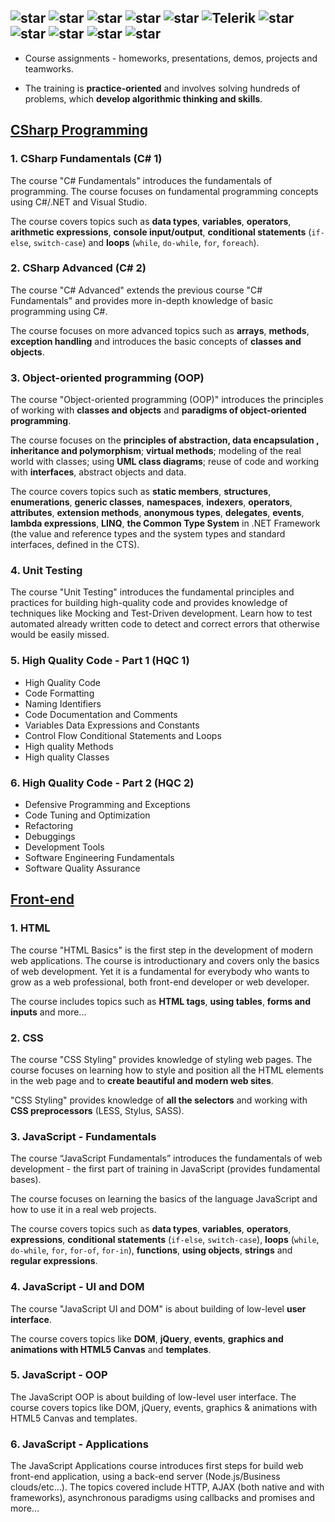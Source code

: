 ## ![star](https://github.com/petyakostova/Telerik-Academy/blob/master/images/star23.jpg)  ![star](https://github.com/petyakostova/Telerik-Academy/blob/master/images/star23.jpg)  ![star](https://github.com/petyakostova/Telerik-Academy/blob/master/images/star23.jpg)  ![star](https://github.com/petyakostova/Telerik-Academy/blob/master/images/star23.jpg)  ![star](https://github.com/petyakostova/Telerik-Academy/blob/master/images/star23.jpg)   ![Telerik](https://github.com/petyakostova/Telerik-Academy/blob/master/images/telerik-academy-logo.jpg)   ![star](https://github.com/petyakostova/Telerik-Academy/blob/master/images/star23.jpg)  ![star](https://github.com/petyakostova/Telerik-Academy/blob/master/images/star23.jpg)  ![star](https://github.com/petyakostova/Telerik-Academy/blob/master/images/star23.jpg)  ![star](https://github.com/petyakostova/Telerik-Academy/blob/master/images/star23.jpg)  ![star](https://github.com/petyakostova/Telerik-Academy/blob/master/images/star23.jpg)

* Course assignments - homeworks, presentations, demos, projects and teamworks.

* The training is **practice-oriented** and involves solving hundreds of problems, 
which **develop algorithmic thinking and skills**.

## [CSharp Programming](https://github.com/petyakostova/Telerik-Academy/tree/master/C%23)

### 1. CSharp Fundamentals (C# 1)
The course "C# Fundamentals" introduces the fundamentals of programming. The course focuses on fundamental programming concepts using C#/.NET and Visual Studio. 

The course covers topics such as **data types**, **variables**, **operators**, **arithmetic expressions**, **console input/output**, **conditional statements** (`if-else`, `switch-case`) and **loops** (`while`, `do-while`, `for`, `foreach`). 

### 2. CSharp Advanced (C# 2)
The course "C# Advanced" extends the previous course "C# Fundamentals" and provides more in-depth knowledge of basic programming using C#. 

The course focuses on more advanced topics such as **arrays**, **methods**, **exception handling** and introduces the basic concepts of **classes and objects**.

### 3. Object-oriented programming (OOP)
The course "Object-oriented programming (OOP)" introduces the principles of working with **classes and objects** and **paradigms of object-oriented programming**.
 
The course focuses on the **principles of abstraction, data encapsulation , inheritance and polymorphism**; **virtual methods**; modeling of the real world with classes; using **UML class diagrams**; reuse of code and working with **interfaces**, abstract objects and data. 

The cource covers topics such as **static members**, **structures**, **enumerations**, **generic classes**, **namespaces**, **indexers**, **operators**, **attributes**, **extension methods**, **anonymous types**, **delegates**, **events**, **lambda expressions**, **LINQ**, **the Common Type System** in .NET Framework (the value and reference types and the system types and standard interfaces, defined in the CTS).

### 4. Unit Testing
The course "Unit Testing" introduces the fundamental principles and practices for building high-quality code and provides knowledge of techniques like Mocking and Test-Driven development. Learn how to test automated already written code to detect and correct errors that otherwise would be easily missed.

### 5. High Quality Code  - Part 1 (HQC 1)
* High Quality Code
* Code Formatting
* Naming Identifiers
* Code Documentation and Comments
* Variables Data Expressions and Constants
* Control Flow Conditional Statements and Loops
* High quality Methods
* High quality Classes

### 6. High Quality Code  - Part 2 (HQC 2)
* Defensive Programming and Exceptions
* Code Tuning and Optimization
* Refactoring
* Debuggings
* Development Tools
* Software Engineering Fundamentals
* Software Quality Assurance

## [Front-end](https://github.com/petyakostova/Telerik-Academy/tree/master/Front-end)
### 1. HTML
The course "HTML Basics" is the first step in the development of modern web applications. The course is introductionary and covers only the basics of web development. Yet it is a fundamental for everybody who wants to grow as a web professional, both front-end developer or web developer. 

The course includes topics such as **HTML tags**, **using tables**, **forms and inputs** and more...

### 2. CSS
The course "CSS Styling" provides knowledge of styling web pages. 
The course focuses on learning how to style and position all the HTML elements in the web page and to **create beautiful and modern web sites**. 

"CSS Styling" provides knowledge of **all the selectors** and working with **CSS preprocessors** (LESS, Stylus, SASS).

### 3. JavaScript - Fundamentals
The course “JavaScript Fundamentals” introduces the fundamentals of web development - the first part of training in JavaScript (provides fundamental bases). 

The course focuses on learning the basics of the language JavaScript and how to use it in a real web projects. 

The course covers topics such as **data types**, **variables**, **operators**, **expressions**, **conditional statements** (`if-else`, `switch-case`), **loops** (`while`, `do-while`, `for`, `for-of`, `for-in`), **functions**, **using objects**, **strings** and **regular expressions**.

### 4. JavaScript - UI and DOM
The course "JavaScript UI and DOM" is about building of low-level **user interface**. 

The course covers topics like **DOM**, **jQuery**, **events**, **graphics and animations with HTML5 Canvas** and **templates**.

### 5. JavaScript - OOP
The JavaScript OOP is about building of low-level user interface. The course covers topics like DOM, jQuery, events, graphics & animations with HTML5 Canvas and templates.

### 6. JavaScript - Applications
The JavaScript Applications course introduces first steps for build web front-end application, using a back-end server (Node.js/Business clouds/etc...). The topics covered include HTTP, AJAX (both native and with frameworks), asynchronous paradigms using callbacks and promises and more...